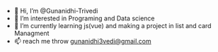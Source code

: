 - 👋 Hi, I’m @Gunanidhi-Trivedi
- 👀 I’m interested in Programing and Data science 
- 🌱 I’m currently learning js(vue) and making a project in list and card Managment
- 📫 reach me throw gunanidhi3vedi@gmail.com 

<!---
Gunanidhi-Trivedi/Gunanidhi-Trivedi is a ✨ special ✨ repository because its `README.md` (this file) appears on your GitHub profile.
You can click the Preview link to take a look at your changes.
--->

